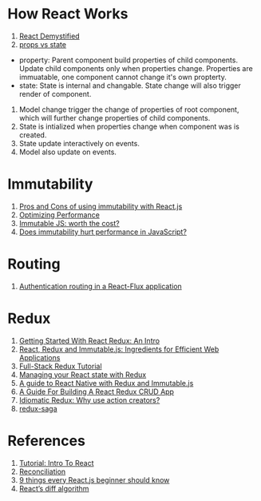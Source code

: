 
# How React Works
1. [React Demystified](http://blog.reverberate.org/2014/02/react-demystified.html)
2. [props vs state](https://github.com/uberVU/react-guide/blob/master/props-vs-state.md)

* property: Parent component build properties of child components. Update child components only when properties change. Properties are immuatable, one component cannot change it's own propterty.
* state: State is internal and changable. State change will also trigger render of component.

1. Model change trigger the change of properties of root component, which will further change properties of child components.
2. State is intialized when properties change when component was is created.
3. State update interactively on events.
4. Model also update on events.


# Immutability
1. [Pros and Cons of using immutability with React.js](http://reactkungfu.com/2015/08/pros-and-cons-of-using-immutability-with-react-js/)
2. [Optimizing Performance](https://facebook.github.io/react/docs/optimizing-performance.html)
3. [Immutable JS: worth the cost?](https://medium.com/@AlexFaunt/immutablejs-worth-the-price-66391b8742d4#.s18x038ye)
4. [Does immutability hurt performance in JavaScript?](http://softwareengineering.stackexchange.com/questions/304574/does-immutability-hurt-performance-in-javascript)

# Routing
1. [Authentication routing in a React-Flux application](http://wmyers.github.io/technical/react-flux/Authentication-routing-in-a-React-Flux-application/)

# Redux
1. [Getting Started With React Redux: An Intro](https://www.codementor.io/reactjs/tutorial/intro-to-react-redux-pros)
2. [React, Redux and Immutable.js: Ingredients for Efficient Web Applications](https://www.toptal.com/react/react-redux-and-immutablejs)
3. [Full-Stack Redux Tutorial](https://teropa.info/blog/2015/09/10/full-stack-redux-tutorial.html)
4. [Managing your React state with Redux](https://onsen.io/blog/react-state-management-redux-store/)
5. [A guide to React Native with Redux and Immutable.js](https://medium.com/the-react-native-log/a-guide-to-react-native-with-redux-and-immutable-js-65a2b795cb6f#.kic1k4ysi)
6. [A Guide For Building A React Redux CRUD App](https://medium.com/@rajaraodv/a-guide-for-building-a-react-redux-crud-app-7fe0b8943d0f#.6ohb8af7b)
7. [Idiomatic Redux: Why use action creators?](https://github.com/acdlite/redux-actions)
8. [redux-saga](https://survivejs.com/blog/redux-saga-interview/)

# References
1. [Tutorial: Intro To React](https://facebook.github.io/react/tutorial/tutorial.html)
3. [Reconciliation](https://facebook.github.io/react/docs/reconciliation.html)
4. [9 things every React.js beginner should know](https://camjackson.net/post/9-things-every-reactjs-beginner-should-know)
5. [React’s diff algorithm](https://calendar.perfplanet.com/2013/diff/)

